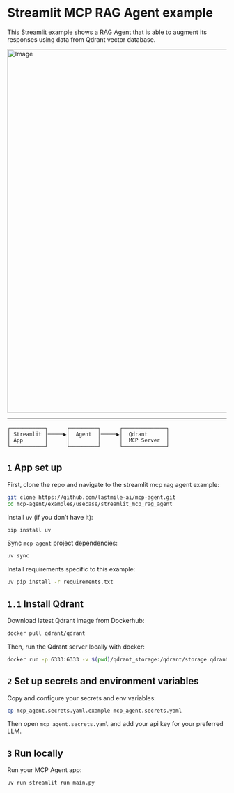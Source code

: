 # Streamlit MCP RAG Agent example

This Streamlit example shows a RAG Agent that is able to augment its responses using data from Qdrant vector database.

<img width="834" alt="Image" src="https://github.com/user-attachments/assets/14072029-1f37-4ac5-bccf-a76e726ba9b2" />

---

```plaintext
┌───────────┐      ┌─────────┐      ┌──────────────┐
│ Streamlit │─────▶│  Agent  │─────▶│  Qdrant      │
│ App       │      │         │      │  MCP Server  │
└───────────┘      └─────────┘      └──────────────┘
```

## `1` App set up

First, clone the repo and navigate to the streamlit mcp rag agent example:

```bash
git clone https://github.com/lastmile-ai/mcp-agent.git
cd mcp-agent/examples/usecase/streamlit_mcp_rag_agent
```

Install `uv` (if you don’t have it):

```bash
pip install uv
```

Sync `mcp-agent` project dependencies:

```bash
uv sync
```

Install requirements specific to this example:

```bash
uv pip install -r requirements.txt
```

## `1.1` Install Qdrant

Download latest Qdrant image from Dockerhub:

```bash
docker pull qdrant/qdrant
```

Then, run the Qdrant server locally with docker:

```bash
docker run -p 6333:6333 -v $(pwd)/qdrant_storage:/qdrant/storage qdrant/qdrant
```

## `2` Set up secrets and environment variables

Copy and configure your secrets and env variables:

```bash
cp mcp_agent.secrets.yaml.example mcp_agent.secrets.yaml
```

Then open `mcp_agent.secrets.yaml` and add your api key for your preferred LLM.

## `3` Run locally

Run your MCP Agent app:

```bash
uv run streamlit run main.py
```
